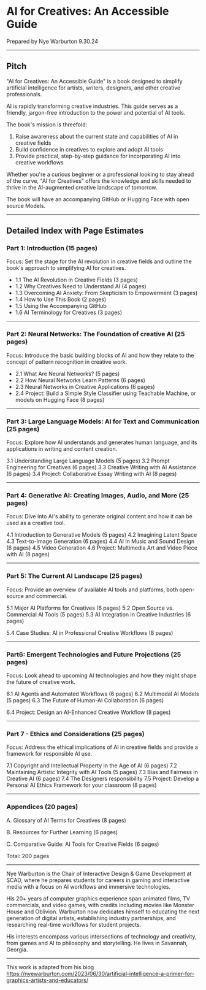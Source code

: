 # AI for Creatives: An Accessible Guide
  

Prepared by Nye Warburton
9.30.24

---
## Pitch

"AI for Creatives: An Accessible Guide" is a book designed to simplify artificial intelligence for artists, writers, designers, and other creative professionals. 

AI is rapidly transforming creative industries. This guide serves as a friendly, jargon-free introduction to the power and potential of AI tools.

The book's mission is threefold:
1. Raise awareness about the current state and capabilities of AI in creative fields
2. Build confidence in creatives to explore and adopt AI tools
3. Provide practical, step-by-step guidance for incorporating AI into creative workflows

Whether you're a curious beginner or a professional looking to stay ahead of the curve, "AI for Creatives" offers the knowledge and skills needed to thrive in the AI-augmented creative landscape of tomorrow.

The book will have an accompanying GitHub or Hugging Face with open source Models. 

---

## Detailed Index with Page Estimates

### Part 1: Introduction (15 pages)
  
   Focus: Set the stage for the AI revolution in creative fields and outline the book's approach to simplifying AI for creatives.

  -  1.1 The AI Revolution in Creative Fields (3 pages)
 -   1.2 Why Creatives Need to Understand AI (4 pages)
 -   1.3 Overcoming AI Anxiety: From Skepticism to Empowerment (3 pages)
 -   1.4 How to Use This Book (2 pages)
 -  1.5 Using the Accompanying GitHub 
-    1.6 AI Terminology for Creatives (3 pages)

---

### Part 2: Neural Networks: The Foundation of creative AI (25 pages)
   
   Focus: Introduce the basic building blocks of AI and how they relate to the concept of pattern recognition in creative work.

  -  2.1 What Are Neural Networks? (5 pages)
 -   2.2 How Neural Networks Learn Patterns (6 pages)
  -  2.3 Neural Networks in Creative Applications (6 pages)
   - 2.4 Project: Build a Simple Style Classifier using Teachable Machine, or models on Hugging Face (8 pages)

---

### Part 3: Large Language Models: AI for Text and Communication (25 pages)

   Focus: Explore how AI understands and generates human language, and its applications in writing and content creation.

   3.1 Understanding Large Language Models (5 pages)
   3.2 Prompt Engineering for Creatives (6 pages)
   3.3 Creative Writing with AI Assistance (6 pages)
   3.4 Project: Collaborative Essay Writing with AI (8 pages)

---

### Part 4: Generative AI: Creating Images, Audio, and More (25 pages)

   Focus: Dive into AI's ability to generate original content and how it can be used as a creative tool.

   4.1 Introduction to Generative Models (5 pages)
   4.2 Imagining Latent Space
   4.3 Text-to-Image Generation (6 pages)
   4.4 AI in Music and Sound Design (6 pages)
   4.5 Video Generation 
   4.6 Project: Multimedia Art and Video Piece with AI (8 pages)

---

### Part 5: The Current AI Landscape (25 pages)

   Focus: Provide an overview of available AI tools and platforms, both open-source and commercial.

   5.1 Major AI Platforms for Creatives (6 pages)
   5.2 Open Source vs. Commercial AI Tools (5 pages)
   5.3 AI Integration in Creative Industries (6 pages)
   
   5.4 Case Studies: AI in Professional Creative Workflows (8 pages)

---

### Part6: Emergent Technologies and Future Projections (25 pages)
   
   Focus: Look ahead to upcoming AI technologies and how they might shape the future of creative work.

   6.1 AI Agents and Automated Workflows (6 pages)
   6.2 Multimodal AI Models (5 pages)
   6.3 The Future of Human-AI Collaboration (6 pages)
   
   6.4 Project: Design an AI-Enhanced Creative Workflow (8 pages)

---

### Part 7 -  Ethics and Considerations (25 pages)
  
   Focus: Address the ethical implications of AI in creative fields and provide a framework for responsible AI use.

   7.1 Copyright and Intellectual Property in the Age of AI (6 pages)
   7.2 Maintaining Artistic Integrity with AI Tools (5 pages)
   7.3 Bias and Fairness in Creative AI (6 pages)
   7.4 The Designers responsibility 
   7.5 Project: Develop a Personal AI Ethics Framework for your classroom (8 pages)

---

### Appendices (20 pages)

A. Glossary of AI Terms for Creatives (8 pages)

B. Resources for Further Learning (6 pages)

C. Comparative Guide: AI Tools for Creative Fields (6 pages)

Total: 200 pages

---

Nye Warburton is the Chair of Interactive Design & Game Development at SCAD, where he prepares students for careers in gaming and interactive media with a focus on AI workflows and immersive technologies. 

His 20+ years of computer graphics experience span animated films, TV commercials, and video games, with credits including movies like Monster House and Oblivion. Warburton now dedicates himself to educating the next generation of digital artists, establishing industry partnerships, and researching real-time workflows for student projects. 

His interests encompass various intersections of technology and creativity, from games and AI to philosophy and storytelling.​​​​​​​​​​​​​​​​ He lives in Savannah, Georgia. 

---

This work is adapted from his blog 
https://nyewarburton.com/2023/06/30/artificial-intelligence-a-primer-for-graphics-artists-and-educators/

